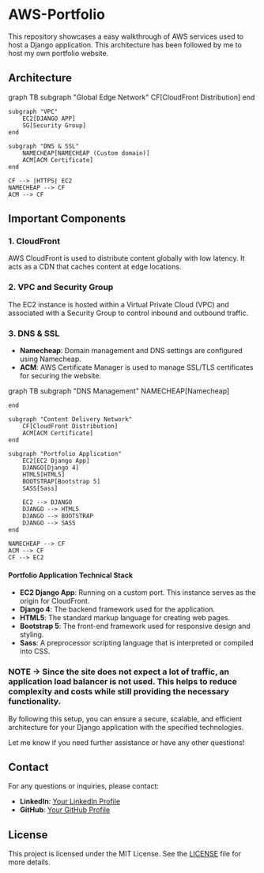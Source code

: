 

# AWS-Portfolio

This repository showcases a easy walkthrough of AWS services used to host a Django application. This architecture has been followed by me to host my own portfolio website. 

## Architecture

<script>
  (function() {
    var script = document.createElement("script");
    script.src = "https://cdn.jsdelivr.net/npm/mermaid@9/dist/mermaid.min.js";
    script.onload = function() {
      mermaid.initialize({ startOnLoad: true });
    };
    document.head.appendChild(script);
  })();
</script>


<div class="mermaid">
graph TB
    subgraph "Global Edge Network"
        CF[CloudFront Distribution]
    end

    subgraph "VPC"
        EC2[DJANGO APP]
        SG[Security Group]
    end

    subgraph "DNS & SSL"
        NAMECHEAP[NAMECHEAP (Custom domain)]
        ACM[ACM Certificate]
    end

    CF --> |HTTPS| EC2
    NAMECHEAP --> CF
    ACM --> CF
</div>


## Important Components

### 1. CloudFront
AWS CloudFront is used to distribute content globally with low latency. It acts as a CDN that caches content at edge locations.


### 2. VPC and Security Group
The EC2 instance is hosted within a Virtual Private Cloud (VPC) and associated with a Security Group to control inbound and outbound traffic.

### 3. DNS & SSL
- **Namecheap**: Domain management and DNS settings are configured using Namecheap.
- **ACM**: AWS Certificate Manager is used to manage SSL/TLS certificates for securing the website.

<div class ="mermaid">


graph TB
    subgraph "DNS Management"
        NAMECHEAP[Namecheap]
        
    end

    subgraph "Content Delivery Network"
        CF[CloudFront Distribution]
        ACM[ACM Certificate]
    end

    subgraph "Portfolio Application"
        EC2[EC2 Django App]
        DJANGO[Django 4]
        HTML5[HTML5]
        BOOTSTRAP[Bootstrap 5]
        SASS[Sass]
        
        EC2 --> DJANGO
        DJANGO --> HTML5
        DJANGO --> BOOTSTRAP
        DJANGO --> SASS
    end

    NAMECHEAP --> CF
    ACM --> CF
    CF --> EC2


</div>


#### Portfolio Application Technical Stack
- **EC2 Django App**: Running on a custom port. This instance serves as the origin for CloudFront.
- **Django 4**: The backend framework used for the application.
- **HTML5**: The standard markup language for creating web pages.
- **Bootstrap 5**: The front-end framework used for responsive design and styling.
- **Sass**: A preprocessor scripting language that is interpreted or compiled into CSS.



### NOTE -> Since the site does not expect a lot of traffic, an application load balancer is not used. This helps to reduce complexity and costs while still providing the necessary functionality.

By following this setup, you can ensure a secure, scalable, and efficient architecture for your Django application with the specified technologies.

Let me know if you need further assistance or have any other questions!

## Contact
For any questions or inquiries, please contact:

- **LinkedIn**: [Your LinkedIn Profile](https://www.linkedin.com/in/atharvack)
- **GitHub**: [Your GitHub Profile](https://github.com/atharvack)

## License
This project is licensed under the MIT License. See the [LICENSE](LICENSE) file for more details.


